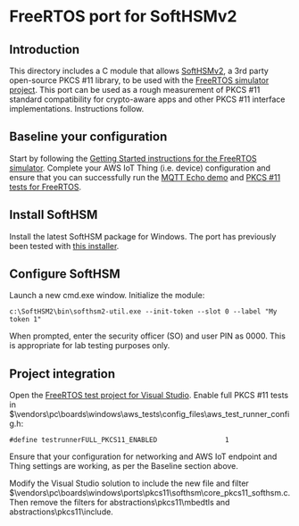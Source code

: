# FreeRTOS port for SoftHSMv2 #
## Introduction ##
This directory includes a C module that allows [SoftHSMv2](https://github.com/opendnssec/SoftHSMv2), a 3rd party open-source PKCS #11 library, to be used with the [FreeRTOS simulator project](https://docs.aws.amazon.com/freertos/latest/userguide/getting_started_windows.html). This port can be used as a rough measurement of PKCS #11 standard compatibility for crypto-aware apps and other PKCS #11 interface implementations. Instructions follow.

## Baseline your configuration ##

Start by following the [Getting Started instructions for the FreeRTOS simulator](https://docs.aws.amazon.com/freertos/latest/userguide/getting_started_windows.html). Complete your AWS IoT Thing (i.e. device) configuration and ensure that you can successfully run the [MQTT Echo demo](https://github.com/aws/amazon-freertos/blob/master/demos/mqtt/iot_demo_mqtt.c) and [PKCS #11 tests for FreeRTOS](https://github.com/aws/amazon-freertos/blob/master/libraries/abstractions/pkcs11/test/iot_test_pkcs11.c). 

## Install SoftHSM ##
Install the latest SoftHSM package for Windows. The port has previously been tested with [this installer](https://github.com/disig/SoftHSM2-for-Windows/releases/download/v2.5.0/SoftHSM2-2.5.0.msi).

## Configure SoftHSM ##
Launch a new cmd.exe window. Initialize the module:
```
c:\SoftHSM2\bin\softhsm2-util.exe --init-token --slot 0 --label "My token 1"
```
When prompted, enter the security officer (SO) and user PIN as 0000. This is appropriate for lab testing purposes only.

## Project integration ##
Open the [FreeRTOS test project for Visual Studio](https://github.com/aws/amazon-freertos/blob/master/projects/pc/windows/visual_studio/aws_tests/aws_tests.sln). 
Enable full PKCS #11 tests in $\vendors\pc\boards\windows\aws_tests\config_files\aws_test_runner_config.h:
```
#define testrunnerFULL_PKCS11_ENABLED                 1
```
Ensure that your configuration for networking and AWS IoT endpoint and Thing settings are working, as per the Baseline section above.

Modify the Visual Studio solution to include the new file and filter $\vendors\pc\boards\windows\ports\pkcs11\softhsm\core_pkcs11_softhsm.c. Then remove the filters for abstractions\pkcs11\mbedtls and abstractions\pkcs11\include.